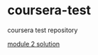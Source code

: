 # coursera-test
coursera test repository

[module 2 solution](https://parthasarathyranjan.github.io/coursera-test/module2-solution)